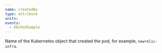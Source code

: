 ```yaml
---
name: createdBy
type: attribute
units:
events:
  - K8sPodSample
---
```


Name of the Kubernetes object that created the pod, for example, `newrelic-infra`.